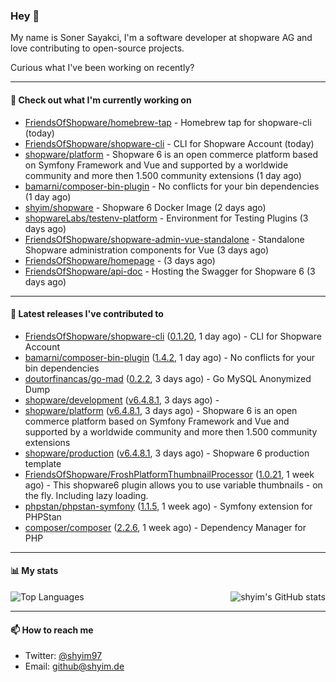 ### Hey 👋

My name is Soner Sayakci, I'm a software developer at shopware AG and love contributing to open-source projects.

Curious what I've been working on recently?

---

#### 👷 Check out what I'm currently working on

- [FriendsOfShopware/homebrew-tap](https://github.com/FriendsOfShopware/homebrew-tap) - Homebrew tap for shopware-cli (today)
- [FriendsOfShopware/shopware-cli](https://github.com/FriendsOfShopware/shopware-cli) - CLI for Shopware Account (today)
- [shopware/platform](https://github.com/shopware/platform) - Shopware 6 is an open commerce platform based on Symfony Framework and Vue and supported by a worldwide community and more then 1.500 community extensions (1 day ago)
- [bamarni/composer-bin-plugin](https://github.com/bamarni/composer-bin-plugin) - No conflicts for your bin dependencies (1 day ago)
- [shyim/shopware](https://github.com/shyim/shopware) - Shopware 6 Docker Image (2 days ago)
- [shopwareLabs/testenv-platform](https://github.com/shopwareLabs/testenv-platform) - Environment for Testing Plugins (3 days ago)
- [FriendsOfShopware/shopware-admin-vue-standalone](https://github.com/FriendsOfShopware/shopware-admin-vue-standalone) - Standalone Shopware administration components for Vue (3 days ago)
- [FriendsOfShopware/homepage](https://github.com/FriendsOfShopware/homepage) -  (3 days ago)
- [FriendsOfShopware/api-doc](https://github.com/FriendsOfShopware/api-doc) - Hosting the Swagger for Shopware 6 (3 days ago)

---

#### 🔭 Latest releases I've contributed to

- [FriendsOfShopware/shopware-cli](https://github.com/FriendsOfShopware/shopware-cli) ([0.1.20](https://github.com/FriendsOfShopware/shopware-cli/releases/tag/0.1.20), 1 day ago) - CLI for Shopware Account
- [bamarni/composer-bin-plugin](https://github.com/bamarni/composer-bin-plugin) ([1.4.2](https://github.com/bamarni/composer-bin-plugin/releases/tag/1.4.2), 1 day ago) - No conflicts for your bin dependencies
- [doutorfinancas/go-mad](https://github.com/doutorfinancas/go-mad) ([0.2.2](https://github.com/doutorfinancas/go-mad/releases/tag/0.2.2), 3 days ago) - Go MySQL Anonymized Dump
- [shopware/development](https://github.com/shopware/development) ([v6.4.8.1](https://github.com/shopware/development/releases/tag/v6.4.8.1), 3 days ago) - 
- [shopware/platform](https://github.com/shopware/platform) ([v6.4.8.1](https://github.com/shopware/platform/releases/tag/v6.4.8.1), 3 days ago) - Shopware 6 is an open commerce platform based on Symfony Framework and Vue and supported by a worldwide community and more then 1.500 community extensions
- [shopware/production](https://github.com/shopware/production) ([v6.4.8.1](https://github.com/shopware/production/releases/tag/v6.4.8.1), 3 days ago) - Shopware 6 production template
- [FriendsOfShopware/FroshPlatformThumbnailProcessor](https://github.com/FriendsOfShopware/FroshPlatformThumbnailProcessor) ([1.0.21](https://github.com/FriendsOfShopware/FroshPlatformThumbnailProcessor/releases/tag/1.0.21), 1 week ago) - This shopware6 plugin allows you to use variable thumbnails - on the fly. Including lazy loading.
- [phpstan/phpstan-symfony](https://github.com/phpstan/phpstan-symfony) ([1.1.5](https://github.com/phpstan/phpstan-symfony/releases/tag/1.1.5), 1 week ago) - Symfony extension for PHPStan
- [composer/composer](https://github.com/composer/composer) ([2.2.6](https://github.com/composer/composer/releases/tag/2.2.6), 1 week ago) - Dependency Manager for PHP

---

#### 📊 My stats

<img align="right" alt="shyim's GitHub stats" src="https://github-readme-stats.vercel.app/api?username=shyim&count_private=1&show_icons=true&" />

![Top Languages](https://github-readme-stats.vercel.app/api/top-langs/?username=shyim)

---

#### 📫 How to reach me

- Twitter: [@shyim97](https://twitter.com/shyim97)
- Email: [github@shyim.de](mailto://github@shyim.de)
